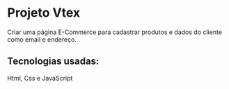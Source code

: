 # Projeto Vtex

Criar uma página E-Commerce para cadastrar produtos e dados do cliente como email e endereço.

## Tecnologias usadas:

Html, Css e JavaScript
